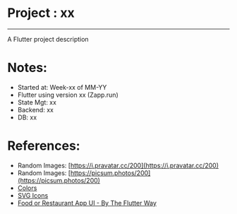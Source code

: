 # Project : xx 
***************************************************************
A Flutter project description 

# Notes:
- Started at: Week-xx of MM-YY
- Flutter using version xx (Zapp.run)
- State Mgt: xx
- Backend: xx
- DB: xx

# References:
- Random Images: [https://i.pravatar.cc/200](https://i.pravatar.cc/200)
- Random Images: [https://picsum.photos/200](https://picsum.photos/200)
- [Colors](https://coolors.co/palettes/trending)
- [SVG Icons](http://svgrepo.com)
- [Food or Restaurant App UI - By The Flutter Way](https://www.youtube.com/watch?v=cvAw9wucmBc)
